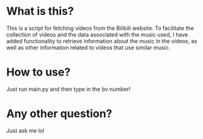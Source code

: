 # What is this?
This is a script for fetching videos from the Bilibili website. To facilitate the collection of videos and the data associated with the music used, I have added functionality to retrieve information about the music in the videos, as well as other information related to videos that use similar music.
# How to use?
Just run main.py and then type in the bv number!
# Any other question?
Just ask me lol

